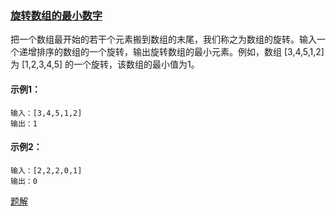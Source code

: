 ### [旋转数组的最小数字](https://leetcode-cn.com/problems/xuan-zhuan-shu-zu-de-zui-xiao-shu-zi-lcof/)

把一个数组最开始的若干个元素搬到数组的末尾，我们称之为数组的旋转。输入一个递增排序的数组的一个旋转，输出旋转数组的最小元素。例如，数组 [3,4,5,1,2] 为 [1,2,3,4,5] 的一个旋转，该数组的最小值为1。

#### 示例1：
```
输入：[3,4,5,1,2]
输出：1
```

#### 示例2：
```
输入：[2,2,2,0,1]
输出：0
```

[题解](https://github.com/WavyPeng/happy-together/blob/main/for-offer/offer-solutions/src/main/java/com/offer/solution/Solution11.java)
